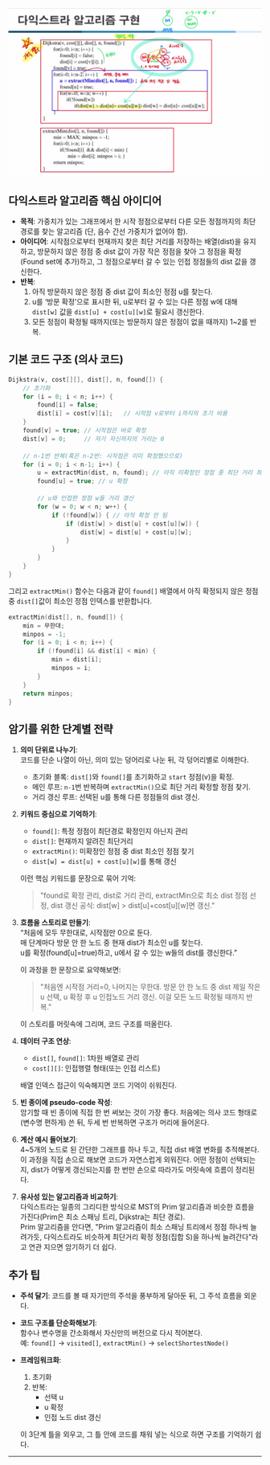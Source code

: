 ![img_3.png](img_3.png)
## 다익스트라 알고리즘 핵심 아이디어
- **목적**: 가중치가 있는 그래프에서 한 시작 정점으로부터 다른 모든 정점까지의 최단 경로를 찾는 알고리즘 (단, 음수 간선 가중치가 없어야 함).
- **아이디어**: 시작점으로부터 현재까지 찾은 최단 거리를 저장하는 배열(dist)을 유지하고, 방문하지 않은 정점 중 dist 값이 가장 작은 정점을 찾아 그 정점을 확정(Found set에 추가)하고, 그 정점으로부터 갈 수 있는 인접 정점들의 dist 값을 갱신한다.
- **반복**:
    1. 아직 방문하지 않은 정점 중 dist 값이 최소인 정점 u를 찾는다.
    2. u를 ‘방문 확정’으로 표시한 뒤, u로부터 갈 수 있는 다른 정점 w에 대해 `dist[w]` 값을 `dist[u] + cost[u][w]`로 필요시 갱신한다.
    3. 모든 정점이 확정될 때까지(또는 방문하지 않은 정점이 없을 때까지) 1~2를 반복.

## 기본 코드 구조 (의사 코드)

```c
Dijkstra(v, cost[][], dist[], n, found[]) {
    // 초기화
    for (i = 0; i < n; i++) {
        found[i] = false;
        dist[i] = cost[v][i];   // 시작점 v로부터 i까지의 초기 비용
    }
    found[v] = true; // 시작점은 바로 확정
    dist[v] = 0;     // 자기 자신까지의 거리는 0

    // n-1번 반복(혹은 n-2번: 시작점은 이미 확정했으므로)
    for (i = 0; i < n-1; i++) {
        u = extractMin(dist, n, found); // 아직 미확정인 정점 중 최단 거리 최소인 정점 u 찾기
        found[u] = true; // u 확정

        // u와 인접한 정점 w들 거리 갱신
        for (w = 0; w < n; w++) {
            if (!found[w]) { // 아직 확정 안 됨
                if (dist[w] > dist[u] + cost[u][w]) {
                    dist[w] = dist[u] + cost[u][w];
                }
            }
        }
    }
}
```

그리고 `extractMin()` 함수는 다음과 같이 `found[]` 배열에서 아직 확정되지 않은 정점 중 `dist[]`값이 최소인 정점 인덱스를 반환합니다.

```c
extractMin(dist[], n, found[]) {
    min = 무한대; 
    minpos = -1;
    for (i = 0; i < n; i++) {
        if (!found[i] && dist[i] < min) {
            min = dist[i];
            minpos = i;
        }
    }
    return minpos;
}
```

## 암기를 위한 단계별 전략

1. **의미 단위로 나누기**:  
   코드를 단순 나열이 아닌, 의미 있는 덩어리로 나눈 뒤, 각 덩어리별로 이해한다.
    - 초기화 블록: `dist[]`와 `found[]`를 초기화하고 `start` 정점(v)을 확정.
    - 메인 루프: `n-1`번 반복하며 `extractMin()`으로 최단 거리 확정할 정점 찾기.
    - 거리 갱신 루프: 선택된 u를 통해 다른 정점들의 dist 갱신.

2. **키워드 중심으로 기억하기**:
    - `found[]`: 특정 정점이 최단경로 확정인지 아닌지 관리
    - `dist[]`: 현재까지 알려진 최단거리
    - `extractMin()`: 미확정인 정점 중 dist 최소인 정점 찾기
    - `dist[w] = dist[u] + cost[u][w]`를 통해 갱신

   이런 핵심 키워드를 문장으로 묶어 기억:
   > "found로 확정 관리, dist로 거리 관리, extractMin으로 최소 dist 정점 선정, dist 갱신 공식: dist[w] > dist[u]+cost[u][w]면 갱신."

3. **흐름을 스토리로 만들기**:  
   “처음에 모두 무한대로, 시작점만 0으로 둔다.  
   매 단계마다 방문 안 한 노드 중 현재 dist가 최소인 u를 찾는다.  
   u를 확정(found[u]=true)하고, u에서 갈 수 있는 w들의 dist를 갱신한다.”

   이 과정을 한 문장으로 요약해보면:
   > "처음엔 시작점 거리=0, 나머지는 무한대. 방문 안 한 노드 중 dist 제일 작은 u 선택, u 확정 후 u 인접노드 거리 갱신. 이걸 모든 노드 확정될 때까지 반복."

   이 스토리를 머릿속에 그리며, 코드 구조를 떠올린다.

4. **데이터 구조 연상**:
    - `dist[]`, `found[]`: 1차원 배열로 관리
    - `cost[][]`: 인접행렬 형태(또는 인접 리스트)

   배열 인덱스 접근이 익숙해지면 코드 기억이 쉬워진다.

5. **빈 종이에 pseudo-code 작성**:  
   암기할 때 빈 종이에 직접 한 번 써보는 것이 가장 좋다. 처음에는 의사 코드 형태로(변수명 편하게) 쓴 뒤, 두세 번 반복하면 구조가 머리에 들어온다.

6. **계산 예시 들어보기**:  
   4~5개의 노드로 된 간단한 그래프를 하나 두고, 직접 dist 배열 변화를 추적해본다. 이 과정을 직접 손으로 해보면 코드가 자연스럽게 외워진다. 어떤 정점이 선택되는지, dist가 어떻게 갱신되는지를 한 번만 손으로 따라가도 머릿속에 흐름이 정리된다.

7. **유사성 있는 알고리즘과 비교하기**:  
   다익스트라는 일종의 그리디한 방식으로 MST의 Prim 알고리즘과 비슷한 흐름을 가진다(Prim은 최소 스패닝 트리, Dijkstra는 최단 경로).  
   Prim 알고리즘을 안다면, "Prim 알고리즘이 최소 스패닝 트리에서 정점 하나씩 늘려가듯, 다익스트라도 비슷하게 최단거리 확정 정점(집합 S)을 하나씩 늘려간다"라고 연관 지으면 암기하기 더 쉽다.

## 추가 팁

- **주석 달기**: 코드를 볼 때 자기만의 주석을 풍부하게 달아둔 뒤, 그 주석 흐름을 외운다.
- **코드 구조를 단순화해보기**:  
  함수나 변수명을 간소화해서 자신만의 버전으로 다시 적어본다.  
  예: `found[]` → `visited[]`, `extractMin()` → `selectShortestNode()`

- **프레임워크화**:
    1) 초기화
    2) 반복:
        - 선택 u
        - u 확정
        - 인접 노드 dist 갱신

  이 3단계 틀을 외우고, 그 틀 안에 코드를 채워 넣는 식으로 하면 구조를 기억하기 쉽다.

---





